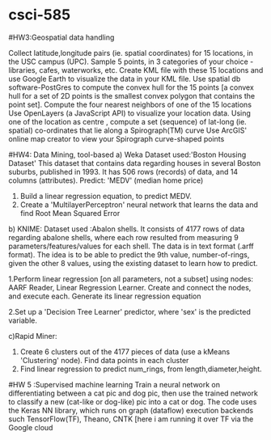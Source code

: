 # csci-585
#HW3:Geospatial data handling

Collect latitude,longitude pairs (ie. spatial coordinates) for 15 locations, in the USC campus (UPC). Sample 5 points, in 3 categories of your choice - libraries, cafes, waterworks, etc. 
Create KML file with these 15 locations and  use Google Earth to visualize the data in your KML file.
Use spatial db software-PostGres to compute the convex hull for the 15 points [a convex hull for a set of 2D points is the smallest convex polygon that contains the point set].
Compute the four nearest neighbors of one of the 15 locations 
Use OpenLayers (a JavaScript API) to visualize your location data.
Using one of the location as centre , compute a set (sequence) of lat-long (ie. spatial) co-ordinates that lie along a Spirograph(TM) curve 
Use ArcGIS' online map creator to view your Spirograph curve-shaped points

#HW4: Data Mining, tool-based
a) Weka
Dataset used:'Boston Housing Dataset' 
This dataset that contains data regarding houses in several Boston suburbs, published in 1993. It has 506 rows (records) of data, and 14 columns (attributes).
Predict: 'MEDV' (median home price) 
1. Build a linear regression equation, to predict MEDV. 
2. Create a 'MultilayerPerceptron' neural network that learns the data and find Root Mean Squared Error

b) KNIME:
Dataset used :Abalon shells.
It consists of 4177 rows of data regarding abalone shells, where each row resulted from measuring 9 parameters/features/values for each shell. The data is in text format (.arff format). The idea is to be able to predict the 9th value, number-of-rings, given the other 8 values, using the existing dataset to learn how to predict.

1.Perform linear regression [on all parameters, not a subset] using nodes: AARF Reader, Linear Regression Learner. Create and connect the nodes, and execute each. Generate its linear regression equation

2.Set up a 'Decision Tree Learner' predictor, where 'sex' is the predicted variable. 

c)Rapid Miner:

1. Create 6 clusters  out of the 4177 pieces of data (use a kMeans 'Clustering' node). Find data points in each cluster
2. Find linear regression to predict num_rings, from length,diameter,height.

#HW 5 :Supervised machine learning
Train a neural network on differentiating between a cat pic and dog pic, then use the trained network to classify a new (cat-like or dog-like) pic into a cat or dog. 
The code uses the Keras NN library, which runs on graph (dataflow) execution backends such TensorFlow(TF), Theano, CNTK [here i am running it over TF via the Google cloud


